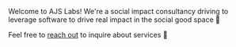 Welcome to AJS Labs! We're a social impact consultancy driving to leverage software to drive real impact in the social good space 🚀

Feel free to [reach out](mailto:sawicki.adam.j@gmail.com) to inquire about services 🥦

